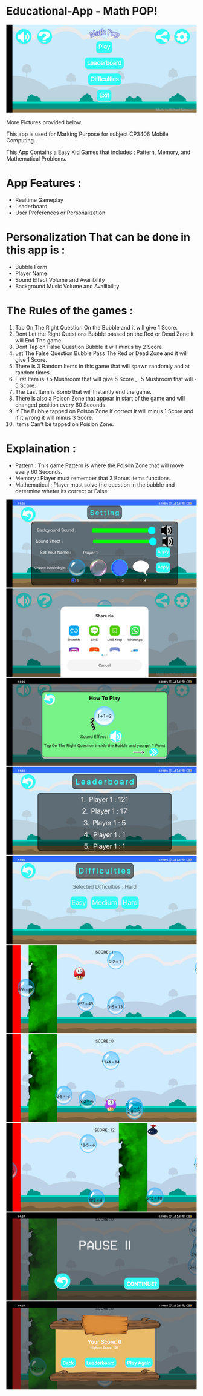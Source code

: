 # Educational-App -  Math POP!

![Main Screen](https://github.com/01richardrs/Educational-App/blob/master/Screen/Mainscreen.jpg)

More Pictures provided below.

This app is used for Marking Purpose for subject CP3406 Mobile Computing.

This App Contains a Easy Kid Games that includes : Pattern, Memory, and Mathematical Problems.

# App Features :
- Realtime Gameplay
- Leaderboard
- User Preferences or Personalization

# Personalization That can be done in this app is :
- Bubble Form
- Player Name
- Sound Effect Volume and Availibility
- Background Music Volume and Availibility

# The Rules of the games :
1. Tap On The Right Question On the Bubble and it will give 1 Score.
2. Dont Let the Right Questions Bubble passed on the Red or Dead Zone it will End The game.
3. Dont Tap on False Question Bubble it will minus by 2 Score.
4. Let The False Question Bubble Pass The Red or Dead Zone and it will give 1 Score.
5. There is 3 Random Items in this game that will spawn randomly and at random times.
6. First Item is +5 Mushroom that will give 5 Score , -5 Mushroom that will - 5 Score.
7. The Last Item is Bomb that will Instantly end the game.
8. There is also a Poison Zone that appear in start of the game and will changed position every 60 Seconds.
9. If The Bubble tapped on Poison Zone if correct it will minus 1 Score and if it wrong it will minus 3 Score.
10. Items Can't be tapped on Poision Zone.


# Explaination :
- Pattern : This game Pattern is where the Poison Zone that will move every 60 Seconds.
- Memory : Player must remember that 3 Bonus items functions.
- Mathematical : Player must solve the question in the bubble and determine wheter its correct or False

![Setting Screen](https://github.com/01richardrs/Educational-App/blob/master/Screen/Setting%20Page.jpg)
![Share Screen](https://github.com/01richardrs/Educational-App/blob/master/Screen/Share.jpg)
![How To Play Screen](https://github.com/01richardrs/Educational-App/blob/master/Screen/HowTo%20Page.jpg)
![Leaderboard Screen](https://github.com/01richardrs/Educational-App/blob/master/Screen/Leaderboard.jpg)
![Difficulties Screen](https://github.com/01richardrs/Educational-App/blob/master/Screen/Difficulties.jpg)
![Bonus Item 1](https://github.com/01richardrs/Educational-App/blob/master/Screen/Bonus%20Item1.jpg)
![Bonus Item 2](https://github.com/01richardrs/Educational-App/blob/master/Screen/Bonus%20Item%202.jpg)
![Bonus Item 3](https://github.com/01richardrs/Educational-App/blob/master/Screen/Bonus%20Item3.jpg)
![Pause Screen](https://github.com/01richardrs/Educational-App/blob/master/Screen/Pause%20Screen.jpg)
![Game Over Screem](https://github.com/01richardrs/Educational-App/blob/master/Screen/Game%20Over.jpg)

